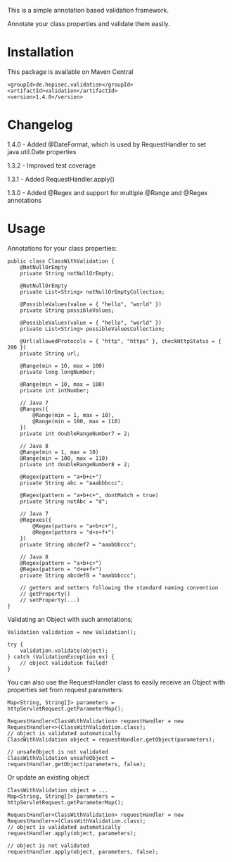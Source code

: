This is a simple annotation based validation framework.

Annotate your class properties and validate them easily.

Installation
============

This package is available on Maven Central

    <groupId>de.hepisec.validation</groupId>
    <artifactId>validation</artifactId>
    <version>1.4.0</version>

Changelog
=========

1.4.0 - Added @DateFormat, which is used by RequestHandler to set java.util.Date properties

1.3.2 - Improved test coverage

1.3.1 - Added RequestHandler.apply()

1.3.0 - Added @Regex and support for multiple @Range and @Regex annotations

Usage
=====

Annotations for your class properties:


    public class ClassWithValidation {
        @NotNullOrEmpty
        private String notNullOrEmpty;

        @NotNullOrEmpty
        private List<String> notNullOrEmptyCollection;

        @PossibleValues(value = { "hello", "world" })
        private String possibleValues;

        @PossibleValues(value = { "hello", "world" })
        private List<String> possibleValuesCollection;

        @Url(allowedProtocols = { "http", "https" }, checkHttpStatus = { 200 })
        private String url;

        @Range(min = 10, max = 100)
        private long longNumber;

        @Range(min = 10, max = 100)
        private int intNumber;

        // Java 7
        @Ranges({
            @Range(min = 1, max = 10),
            @Range(min = 100, max = 110)
        })
        private int doubleRangeNumber7 = 2;

        // Java 8
        @Range(min = 1, max = 10)
        @Range(min = 100, max = 110)
        private int doubleRangeNumber8 = 2;

        @Regex(pattern = "a+b+c+")
        private String abc = "aaabbbccc";
        
        @Regex(pattern = "a+b+c+", dontMatch = true)
        private String notAbc = "d";
        
        // Java 7
        @Regexes({
            @Regex(pattern = "a+b+c+"),
            @Regex(pattern = "d+e+f+")
        })
        private String abcdef7 = "aaabbbccc";

        // Java 8
        @Regex(pattern = "a+b+c+")
        @Regex(pattern = "d+e+f+")
        private String abcdef8 = "aaabbbccc";

        // getters and setters following the standard naming convention
        // getProperty()
        // setProperty(...)
    }


Validating an Object with such annotations;


    Validation validation = new Validation();

    try {
        validation.validate(object);
    } catch (ValidationException ex) {
        // object validation failed!
    }


You can also use the RequestHandler class to easily receive an Object with properties set from request parameters:


    Map<String, String[]> parameters = httpServletRequest.getParameterMap();

    RequestHandler<ClassWithValidation> requestHandler = new RequestHandler<>(ClassWithValidation.class);
    // object is validated automatically
    ClassWithValidation object = requestHandler.getObject(parameters);

    // unsafeObject is not validated
    ClassWithValidation unsafeObject = requestHandler.getObject(parameters, false);


Or update an existing object


    ClassWithValidation object = ...
    Map<String, String[]> parameters = httpServletRequest.getParameterMap();

    RequestHandler<ClassWithValidation> requestHandler = new RequestHandler<>(ClassWithValidation.class);
    // object is validated automatically
    requestHandler.apply(object, parameters);

    // object is not validated
    requestHandler.apply(object, parameters, false);

